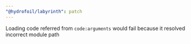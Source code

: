 ```yaml
---
"@hydrofoil/labyrinth": patch
---
```


Loading code referred from `code:arguments` would fail because it resolved incorrect module path
